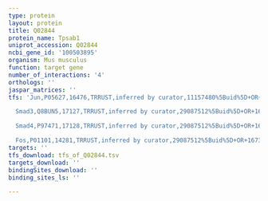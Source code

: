 ```yaml
---
type: protein
layout: protein
title: Q02844
protein_name: Tpsab1
uniprot_accession: Q02844
ncbi_gene_id: '100503895'
organism: Mus musculus
function: target gene
number_of_interactions: '4'
orthologs: ''
jaspar_matrices: ''
tfs: 'Jun,P05627,16476,TRRUST,inferred by curator,11157480%5Buid%5D+OR+29087512%5Buid%5D+OR+16730810%5Buid%5D,Yes

  Smad3,Q8BUN5,17127,TRRUST,inferred by curator,29087512%5Buid%5D+OR+16730810%5Buid%5D,Yes

  Smad4,P97471,17128,TRRUST,inferred by curator,29087512%5Buid%5D+OR+16730810%5Buid%5D,Yes

  Fos,P01101,14281,TRRUST,inferred by curator,29087512%5Buid%5D+OR+16730810%5Buid%5D,Yes'
targets: ''
tfs_download: tfs_of_Q02844.tsv
targets_download: ''
bindingSites_download: ''
binding_sites_ls: ''

---
```

